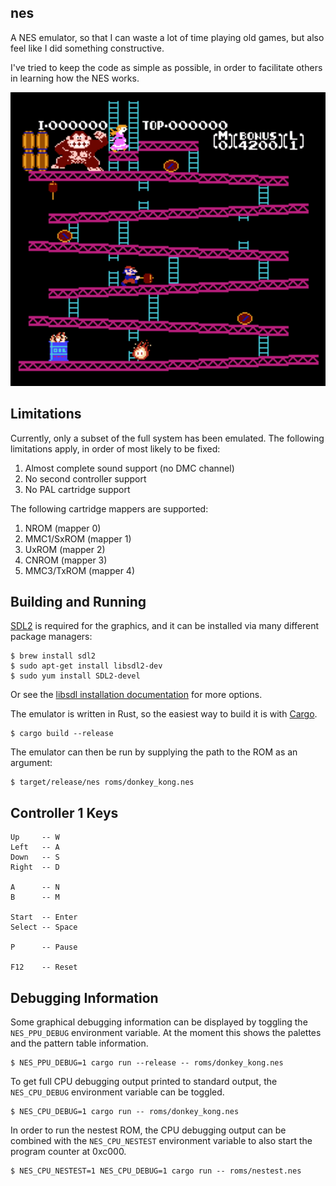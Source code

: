 ## nes

A NES emulator, so that I can waste a lot of time playing old games, but also feel like I did something constructive.

I've tried to keep the code as simple as possible, in order to facilitate others in learning how the NES works.

![Steve Wiebe ftw](donkey-kong.png)

## Limitations

Currently, only a subset of the full system has been emulated. The following limitations apply, in order of most likely to be fixed:

1. Almost complete sound support (no DMC channel)
2. No second controller support
3. No PAL cartridge support

The following cartridge mappers are supported:

1. NROM (mapper 0)
2. MMC1/SxROM (mapper 1)
3. UxROM (mapper 2)
4. CNROM (mapper 3)
5. MMC3/TxROM (mapper 4)

## Building and Running

[SDL2](https://www.libsdl.org/) is required for the graphics, and it can be installed via many different package managers:

```
$ brew install sdl2
$ sudo apt-get install libsdl2-dev
$ sudo yum install SDL2-devel
```

Or see the [libsdl installation documentation](https://wiki.libsdl.org/Installation) for more options.

The emulator is written in Rust, so the easiest way to build it is with [Cargo](https://doc.rust-lang.org/cargo/).

```
$ cargo build --release
```

The emulator can then be run by supplying the path to the ROM as an argument:

```
$ target/release/nes roms/donkey_kong.nes
```

## Controller 1 Keys

```
Up     -- W
Left   -- A
Down   -- S
Right  -- D

A      -- N
B      -- M

Start  -- Enter
Select -- Space

P      -- Pause

F12    -- Reset
```

## Debugging Information

Some graphical debugging information can be displayed by toggling the `NES_PPU_DEBUG` environment variable. At the moment this shows the palettes and the pattern table information.

```
$ NES_PPU_DEBUG=1 cargo run --release -- roms/donkey_kong.nes
```

To get full CPU debugging output printed to standard output, the `NES_CPU_DEBUG` environment variable can be toggled.

```
$ NES_CPU_DEBUG=1 cargo run -- roms/donkey_kong.nes
``` 

In order to run the nestest ROM, the CPU debugging output can be combined with the `NES_CPU_NESTEST` environment variable to also start the program counter at 0xc000.

```
$ NES_CPU_NESTEST=1 NES_CPU_DEBUG=1 cargo run -- roms/nestest.nes
``` 
